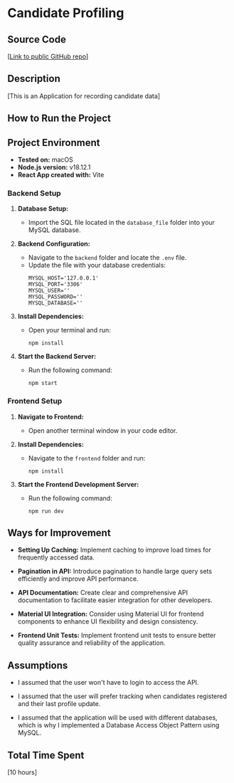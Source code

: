 # Candidate Profiling

## Source Code
[[Link to public GitHub repo](https://github.com/travycent/candidate-profiling)]

## Description
[This is an Application for recording candidate data]

## How to Run the Project
## Project Environment

- **Tested on:** macOS
- **Node.js version:** v18.12.1
- **React App created with:** Vite

### Backend Setup
1. **Database Setup:**
   - Import the SQL file located in the `database_file` folder into your MySQL database.

2. **Backend Configuration:**
   - Navigate to the `backend` folder and locate the `.env` file.
   - Update the file with your database credentials:
     ```
     MYSQL_HOST='127.0.0.1'
     MYSQL_PORT='3306'
     MYSQL_USER=''
     MYSQL_PASSWORD=''
     MYSQL_DATABASE=''
     ```

3. **Install Dependencies:**
   - Open your terminal and run:
     ```
     npm install
     ```

4. **Start the Backend Server:**
   - Run the following command:
     ```
     npm start
     ```

### Frontend Setup
1. **Navigate to Frontend:**
   - Open another terminal window in your code editor.

2. **Install Dependencies:**
   - Navigate to the `frontend` folder and run:
     ```
     npm install
     ```

3. **Start the Frontend Development Server:**
   - Run the following command:
     ```
     npm run dev
     ```

## Ways for Improvement

- **Setting Up Caching:** Implement caching to improve load times for frequently accessed data.
  
- **Pagination in API:** Introduce pagination to handle large query sets efficiently and improve API performance.
  
- **API Documentation:** Create clear and comprehensive API documentation to facilitate easier integration for other developers.
  
- **Material UI Integration:** Consider using Material UI for frontend components to enhance UI flexibility and design consistency.
  
- **Frontend Unit Tests:** Implement frontend unit tests to ensure better quality assurance and reliability of the application.


## Assumptions

- I assumed that the user won't have to login to access the API.
  
- I assumed that the user will prefer tracking when candidates registered and their last profile update.
  
- I assumed that the application will be used with different databases, which is why I implemented a Database Access Object Pattern using MySQL.


## Total Time Spent
[10 hours]

